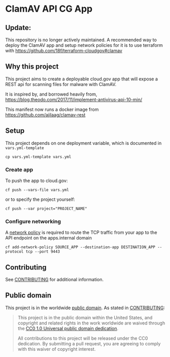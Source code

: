 # ClamAV API CG App

## Update:

This repository is no longer actively maintained. A recommended way to deploy the ClamAV app and setup network policies for it is to use terraform with https://github.com/18f/terraform-cloudgov#clamav


## Why this project

This project aims to create a deployable cloud.gov app that will expose a REST api for scanning files for malware with ClamAV.

It is inspired by, and borrowed heavily from, https://blog.theodo.com/2017/11/implement-antivirus-api-10-min/

This manifest now runs a docker image from https://github.com/ajilaag/clamav-rest

## Setup

This project depends on one deployment variable, which is documented in `vars.yml-template`

`cp vars.yml-template vars.yml`

### Create app

To push the app to cloud.gov:

`cf push --vars-file vars.yml`

or to specify the project yourself:

`cf push --var project="PROJECT_NAME"`

### Configure networking

A [network policy](https://docs.cloudfoundry.org/devguide/deploy-apps/cf-networking.html#create-policies)
is required to route the TCP traffic from your app to the API endpoint on the apps.internal domain

`cf add-network-policy SOURCE_APP --destination-app DESTINATION_APP --protocol tcp --port 9443`

## Contributing

See [CONTRIBUTING](CONTRIBUTING.md) for additional information.

## Public domain

This project is in the worldwide [public domain](LICENSE.md). As stated in [CONTRIBUTING](CONTRIBUTING.md):

> This project is in the public domain within the United States, and copyright and related rights in the work worldwide are waived through the [CC0 1.0 Universal public domain dedication](https://creativecommons.org/publicdomain/zero/1.0/).
>
> All contributions to this project will be released under the CC0 dedication. By submitting a pull request, you are agreeing to comply with this waiver of copyright interest.
